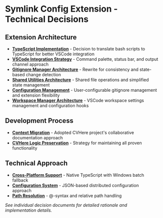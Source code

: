 # Symlink Config Extension - Technical Decisions

## Extension Architecture

- **[TypeScript Implementation](typescript-implementation.md)** - Decision to translate bash scripts to TypeScript for better VSCode integration
- **[VSCode Integration Strategy](vscode-integration-strategy.md)** - Command palette, status bar, and output channel approach
- **[Gitignore Manager Architecture](gitignore-manager-architecture.md)** - Rewrite for consistency and state-based change detection
- **[Shared Utilities Architecture](shared-utilities-architecture.md)** - Shared file operations and simplified state management
- **[Configuration Management](configuration-management.md)** - User-configurable gitignore management and extension flexibility
- **[Workspace Manager Architecture](workspace-manager-architecture.md)** - VSCode workspace settings management and configuration hooks

## Development Process

- **[Context Migration](context-migration.md)** - Adopted CVHere project's collaborative documentation approach
- **[CVHere Logic Preservation](cvhere-logic-preservation.md)** - Strategy for maintaining all proven functionality

## Technical Approach

- **[Cross-Platform Support](cross-platform-support.md)** - Native TypeScript with Windows batch fallback
- **[Configuration System](configuration-system.md)** - JSON-based distributed configuration approach
- **[Path Resolution](path-resolution.md)** - @-syntax and relative path handling

*See individual decision documents for detailed rationale and implementation details.*